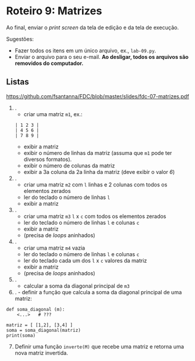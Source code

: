 <meta http-equiv="Content-Type" content="text/html; charset=UTF-8"/></p>        

Roteiro 9: Matrizes
===================

Ao final, enviar o *print screen* da tela de edição e da tela de execução.

Sugestões:

- Fazer todos os itens em um único arquivo, ex., `lab-09.py`.
- Enviar o arquivo para o seu e-mail.
  **Ao desligar, todos os arquivos são removidos do computador.**

Listas
------

<https://github.com/fsantanna/FDC/blob/master/slides/fdc-07-matrizes.pdf>

1. .
    - criar uma matriz `m1`, ex.:
    ```
    | 1 2 3 |
    | 4 5 6 |
    | 7 8 9 |
    ```
    - exibir a matriz
    - exibir o número de linhas da matriz (assuma que `m1` pode ter diversos formatos).
    - exibir o número de colunas da matriz
    - exibir a 3a coluna da 2a linha da matriz (deve exibir o valor *6*)
2. .
    - criar uma matriz `m2` com `l` linhas e 2 colunas com todos os elementos zerados
    - ler do teclado o número de linhas `l`
    - exibir a matriz
3. .
    - criar uma matriz `m3` `l` x `c` com todos os elementos zerados
    - ler do teclado o número de linhas `l` e colunas `c`
    - exibir a matriz
    - (precisa de *loops* aninhados)
4. .
    - criar uma matriz `m4` vazia
    - ler do teclado o número de linhas `l` e colunas `c`
    - ler do teclado cada um dos `l` x `c` valores da matriz
    - exibir a matriz
    - (precisa de *loops* aninhados)
5. .
    - calcular a soma da diagonal principal de `m3`
6.   .
    - definir a função que calcula a soma da diagonal principal de uma matriz:
```
def soma_diagonal (m):
    <...>   # ???

matriz = [ [1,2], [3,4] ]
soma = soma_diagonal(matriz)
print(soma)
```
7. Definir uma função `inverte(M)` que recebe uma matriz e retorna uma nova
   matriz invertida.
